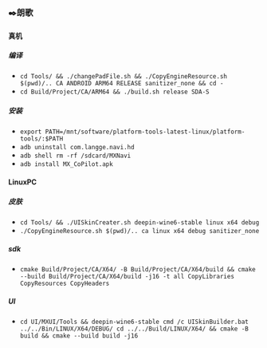 
### :black_nib:朗歌
#### 真机
##### 编译
- `cd Tools/ && ./changePadFile.sh && ./CopyEngineResource.sh $(pwd)/.. CA ANDROID ARM64 RELEASE sanitizer_none && cd -`
- `cd Build/Project/CA/ARM64 && ./build.sh release SDA-S`
##### 安装
- `export PATH=/mnt/software/platform-tools-latest-linux/platform-tools/:$PATH`
- `adb uninstall com.langge.navi.hd`
- `adb shell rm -rf /sdcard/MXNavi`
- `adb install MX_CoPilot.apk`

#### LinuxPC
##### 皮肤
- `cd Tools/ && ./UISkinCreater.sh deepin-wine6-stable linux x64 debug`
- `./CopyEngineResource.sh $(pwd)/.. ca linux x64 debug sanitizer_none`
##### sdk
- `cmake Build/Project/CA/X64/ -B Build/Project/CA/X64/build && cmake --build Build/Project/CA/X64/build -j16 -t all CopyLibraries CopyResources CopyHeaders`
##### UI
- `cd UI/MXUI/Tools && deepin-wine6-stable cmd /c UISkinBuilder.bat ../../Bin/LINUX/X64/DEBUG/
cd ../../Build/LINUX/X64/ && cmake -B build && cmake --build build -j16`